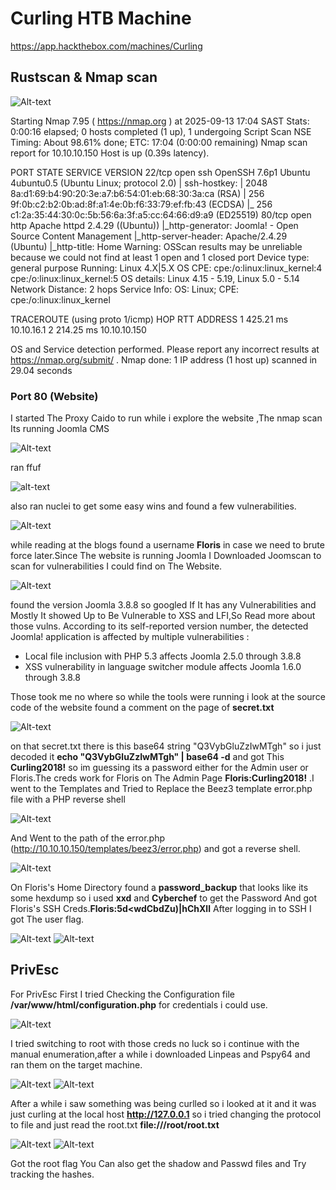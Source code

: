 # Curling HTB Machine

https://app.hackthebox.com/machines/Curling

## Rustscan & Nmap scan

![Alt-text](https://github.com/CyberElam/HacktheBox-CTFs/blob/main/Curling/Screenshots/2025-09-13_17-02.png)

Starting Nmap 7.95 ( https://nmap.org ) at 2025-09-13 17:04 SAST
Stats: 0:00:16 elapsed; 0 hosts completed (1 up), 1 undergoing Script Scan
NSE Timing: About 98.61% done; ETC: 17:04 (0:00:00 remaining)
Nmap scan report for 10.10.10.150
Host is up (0.39s latency).

PORT   STATE SERVICE VERSION
22/tcp open  ssh     OpenSSH 7.6p1 Ubuntu 4ubuntu0.5 (Ubuntu Linux; protocol 2.0)
| ssh-hostkey: 
|   2048 8a:d1:69:b4:90:20:3e:a7:b6:54:01:eb:68:30:3a:ca (RSA)
|   256 9f:0b:c2:b2:0b:ad:8f:a1:4e:0b:f6:33:79:ef:fb:43 (ECDSA)
|_  256 c1:2a:35:44:30:0c:5b:56:6a:3f:a5:cc:64:66:d9:a9 (ED25519)
80/tcp open  http    Apache httpd 2.4.29 ((Ubuntu))
|_http-generator: Joomla! - Open Source Content Management
|_http-server-header: Apache/2.4.29 (Ubuntu)
|_http-title: Home
Warning: OSScan results may be unreliable because we could not find at least 1 open and 1 closed port
Device type: general purpose
Running: Linux 4.X|5.X
OS CPE: cpe:/o:linux:linux_kernel:4 cpe:/o:linux:linux_kernel:5
OS details: Linux 4.15 - 5.19, Linux 5.0 - 5.14
Network Distance: 2 hops
Service Info: OS: Linux; CPE: cpe:/o:linux:linux_kernel

TRACEROUTE (using proto 1/icmp)
HOP RTT       ADDRESS
1   425.21 ms 10.10.16.1
2   214.25 ms 10.10.10.150

OS and Service detection performed. Please report any incorrect results at https://nmap.org/submit/ .
Nmap done: 1 IP address (1 host up) scanned in 29.04 seconds

### Port 80 (Website)

I started The Proxy Caido to run while i explore the website ,The nmap scan Its running Joomla CMS 

![Alt-text](https://github.com/CyberElam/HacktheBox-CTFs/blob/main/Curling/Screenshots/2025-09-13_17-08.png)

ran ffuf 

![alt-text](https://github.com/CyberElam/HacktheBox-CTFs/blob/main/Curling/Screenshots/2025-09-13_17-11.png)

also ran nuclei to get some easy wins and found a few vulnerabilities.

![Alt-text](https://github.com/CyberElam/HacktheBox-CTFs/blob/main/Curling/Screenshots/2025-09-13_17-19.png)

while reading at the blogs found a username **Floris** in case we need to brute force later.Since The website is running Joomla I Downloaded Joomscan to scan for vulnerabilities I could find on The Website.

![Alt-text](https://github.com/CyberElam/HacktheBox-CTFs/blob/main/Curling/Screenshots/Joomla%20Screenshot.png)

found the version Joomla 3.8.8 so googled If It has any Vulnerabilities and Mostly It showed Up to Be Vulnerable to XSS and LFI,So Read more about those vulns.
According to its self-reported version number, the detected Joomla! application is affected by multiple vulnerabilities :
- Local file inclusion with PHP 5.3 affects Joomla 2.5.0 through 3.8.8
- XSS vulnerability in language switcher module affects Joomla 1.6.0 through 3.8.8

Those took me no where so while the tools were running i look at the source code of the website found a comment on the page of **secret.txt**

![Alt-text](https://github.com/CyberElam/HacktheBox-CTFs/blob/main/Curling/Screenshots/secret.png)

on that secret.txt there is this base64 string "Q3VybGluZzIwMTgh" so i just decoded it **echo "Q3VybGluZzIwMTgh" | base64 -d** and got This **Curling2018!** so im guessing its a password either for the Admin user or Floris.The creds work for Floris on The Admin Page **Floris:Curling2018!** .I went to the Templates and Tried to Replace the Beez3 template error.php file with a PHP reverse shell 

![Alt-text](https://github.com/CyberElam/HacktheBox-CTFs/blob/main/Curling/Screenshots/Revshell.png)

And Went to the path of the error.php (http://10.10.10.150/templates/beez3/error.php) and got a reverse shell.

![Alt-text](https://github.com/CyberElam/HacktheBox-CTFs/blob/main/Curling/Screenshots/shell.png)

On Floris's Home Directory found a **password_backup** that looks like its some hexdump so i used **xxd** and **Cyberchef** to get the Password And got Floris's SSH Creds.**Floris:5d<wdCbdZu)|hChXll** After logging in to SSH I got The user flag.

![Alt-text](https://github.com/CyberElam/HacktheBox-CTFs/blob/main/Curling/Screenshots/2025-09-13_18-05.png)
![Alt-text](https://github.com/CyberElam/HacktheBox-CTFs/blob/main/Curling/Screenshots/2025-09-13_18-07.png)

## PrivEsc
For PrivEsc First I tried Checking the Configuration file **/var/www/html/configuration.php** for credentials i could use.

![Alt-text](https://github.com/CyberElam/HacktheBox-CTFs/blob/main/Curling/Screenshots/config.png)

I tried switching to root with those creds no luck so i continue with the manual enumeration,after a while i downloaded Linpeas and Pspy64 and ran them on the target machine.

![Alt-text](https://github.com/CyberElam/HacktheBox-CTFs/blob/main/Curling/Screenshots/Lin.png)
![Alt-text](https://github.com/CyberElam/HacktheBox-CTFs/blob/main/Curling/Screenshots/2025-09-13_18-22.png)

After a while i saw something was being curlled so i looked at it and it was just curling at the local host **http://127.0.0.1** so i tried changing the protocol to file and just read the root.txt **file:///root/root.txt** 

![Alt-text](https://github.com/CyberElam/HacktheBox-CTFs/blob/main/Curling/Screenshots/curl.png)
![Alt-text](https://github.com/CyberElam/HacktheBox-CTFs/blob/main/Curling/Screenshots/2025-09-13_18-46.png)

Got the root flag You Can also get the shadow and Passwd files and Try tracking the hashes.





